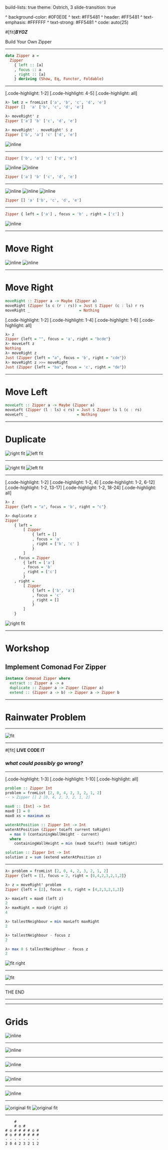 build-lists: true
theme: Ostrich, 3
slide-transition: true

^ background-color: #0F0E0E
^ text: #FF5481
^ header: #FF5481
^ text-emphasis: #FFFFFF
^ text-strong: #FF5481
^ code: auto(25)

#[fit]**_BYOZ_**

Build Your Own Zipper

---

```haskell
data Zipper a =
  Zipper
    { left :: [a]
    , focus :: a
    , right :: [a]
    } deriving (Show, Eq, Functor, Foldable)
```

---

[.code-highlight: 1-2]
[.code-highlight: 4-5]
[.code-highlight: all]
```haskell
λ> let z = fromList ['a', 'b', 'c', 'd', 'e']
Zipper []  'a' ['b', 'c', 'd', 'e']

λ> moveRight' z
Zipper ['a'] 'b' ['c', 'd', 'e']

λ> moveRight' . moveRight' $ z
Zipper ['b', 'a'] 'c' ['d', 'e']
```

![inline](./images/zipper.png)

---

```haskell
Zipper ['b', 'a'] 'c' ['d', 'e']
```

![inline](./images/zipper.png)
![inline](./images/zipper-l1.png)

```haskell
Zipper ['a'] 'b' ['c', 'd', 'e']
```


---

![inline](./images/zipper.png)
![inline](./images/zipper-l1.png)
![inline](./images/zipper-l2.png)

```haskell
Zipper [] 'a' ['b', 'c', 'd', 'e']
```
---

```haskell
Zipper { left = ['a'] , focus = 'b' , right = ['c'] }
```

![inline](./images/zipper-small.png)

---

# Move Right

![inline](./images/zipper-l1.png)
![inline](./images/zipper.png)

---

# Move Right

```haskell
moveRight :: Zipper a -> Maybe (Zipper a)
moveRight (Zipper ls c (r : rs)) = Just $ Zipper (c : ls) r rs
moveRight _                      = Nothing
```

[.code-highlight: 1-2]
[.code-highlight: 1-4]
[.code-highlight: 1-6]
[.code-highlight: all]
```haskell
λ> z
Zipper {left = "", focus = 'a', right = "bcde"}
λ> moveLeft z
Nothing
λ> moveRight z
Just (Zipper {left = "a", focus = 'b', right = "cde"})
λ> moveRight z >>= moveRight
Just (Zipper {left = "ba", focus = 'c', right = "de"})
```

---

# Move Left

```haskell
moveLeft :: Zipper a -> Maybe (Zipper a)
moveLeft (Zipper (l : ls) c rs) = Just $ Zipper ls l (c : rs)
moveLeft _                      = Nothing
```

---

# Duplicate
![right fit](./images/zipper-duplicate.png)
![left fit](./images/zipper-small.png)

---

![right fit](./images/zipper-duplicate.png)
![left fit](./images/zipper-small.png)

---


[.code-highlight: 1-2]
[.code-highlight: 1-2, 4]
[.code-highlight: 1-2, 6-12]
[.code-highlight: 1-2, 13-17]
[.code-highlight: 1-2, 18-24]
[.code-highlight: all]
```haskell
λ> z
Zipper {left = "a", focus = 'b', right = "c"}

λ> duplicate z
Zipper
    { left =
        [ Zipper
            { left = []
            , focus = 'a'
            , right = ['b', 'c' ]
            }
        ]
    , focus = Zipper
        { left = ['a']
        , focus = 'b'
        , right = ['c']
        }
    , right =
        [ Zipper
            { left = ['b', 'a']
            , focus = 'c'
            , right = [] 
            }
        ]
    }
```
![right fit](./images/zipper-duplicate.png)

---

# Workshop
## Implement Comonad For Zipper

```haskell
instance Comonad Zipper where
  extract :: Zipper a -> a
  duplicate :: Zipper a -> Zipper (Zipper a)
  extend :: (Zipper a -> b) -> Zipper a -> Zipper b
```

---


# Rainwater Problem

---

![fit](./images/rainwater.png)

---

#[fit] **LIVE CODE IT**

### *what could possibly go wrong?*

---



[.code-highlight: 1-3]
[.code-highlight: 1-10]
[.code-highlight: all]
```haskell
problem :: Zipper Int
problem = fromList [2, 0, 4, 2, 3, 2, 1, 2]
-- > Zipper [] 2 [0, 4, 2, 3, 2, 1, 2]

max0 :: [Int] -> Int
max0 [] = 0
max0 xs = maximum xs

waterAtPosition :: Zipper Int -> Int
waterAtPosition (Zipper toLeft current toRight)
  = max 0 (containingWallHeight - current)
  where
    containingWallHeight = min (max0 toLeft) (max0 toRight)

solution :: Zipper Int -> Int
solution z = sum (extend waterAtPosition z)
```

---

```haskell
λ> problem = fromList [2, 0, 4, 2, 3, 2, 1, 2]
Zipper {left = [], focus = 2, right = [0,4,2,3,2,1,2]}

λ> z = moveRight' problem
Zipper {left = [2], focus = 0, right = [4,2,3,2,1,2]}

λ> maxLeft = max0 (left z)
2
λ> maxRight = max0 (right z)
4

λ> tallestNeighbour = min maxLeft maxRight
2

λ> tallestNeighbour - focus z
2

λ> max 0 $ tallestNeighbour - focus z
2
```

![fit right](./images/rainwater.png)

---

![fit](./images/questions/any-questions-dwight.gif)

---

THE END 

---


---

# Grids


![inline](./images/grids/grid-selected.png)

---

![inline](./images/grids/duplicate-grid.png)

---

![inline](./images/grids/duplicate-grid-selected.png)

---

![inline](./images/grids/sudoku-rules.png)

---

![inline](./images/tree-demo-1.png)

---

![original fit](./images/tree-demo-1.png)
![original fit](./images/tree-demo-2.png)

---

```
    #    
    # o #  
# o # # # # o #
# o # # # # # #
- - - - - - - -
2 0 4 2 3 2 1 2
```
